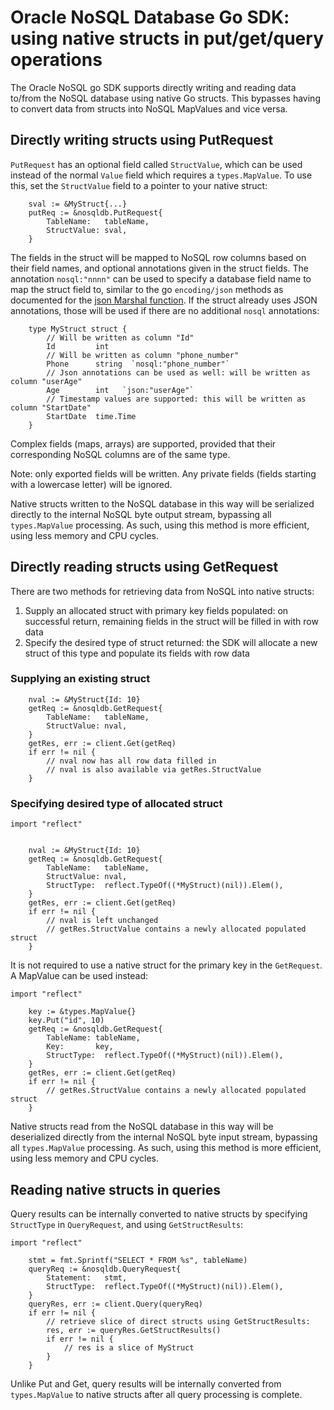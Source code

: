 # Oracle NoSQL Database Go SDK: using native structs in put/get/query operations

The Oracle NoSQL go SDK supports directly writing and reading data to/from the NoSQL database using native Go structs. This bypasses having to convert data from structs into NoSQL MapValues and vice versa.

## Directly writing structs using PutRequest

`PutRequest` has an optional field called `StructValue`, which can be used instead of the normal `Value` field which requires a `types.MapValue`. To use this, set the `StructValue` field to a pointer to your native struct:
```
    sval := &MyStruct{...}
    putReq := &nosqldb.PutRequest{
        TableName:   tableName,
        StructValue: sval,
    }
```
The fields in the struct will be mapped to NoSQL row columns based on their field names, and optional annotations given in the struct fields. The annotation `nosql:"nnnn"` can be used to specify a database field name to map the struct field to, similar to the go `encoding/json` methods as documented for the [json Marshal function](https://pkg.go.dev/encoding/json#Marshal). If the struct already uses JSON annotations, those will be used if there are no additional `nosql` annotations:
```
    type MyStruct struct {
        // Will be written as column "Id"
        Id         int
        // Will be written as column "phone_number"
        Phone      string  `nosql:"phone_number"`
        // Json annotations can be used as well: will be written as column "userAge"
        Age        int   `json:"userAge"`
        // Timestamp values are supported: this will be written as column "StartDate"
        StartDate  time.Time
    }
```
Complex fields (maps, arrays) are supported, provided that their corresponding NoSQL columns are of the same type.

Note: only exported fields will be written. Any private fields (fields starting with a lowercase letter) will be ignored.

Native structs written to the NoSQL database in this way will be serialized directly to the internal NoSQL byte output stream, bypassing all `types.MapValue` processing. As such, using this method is more efficient, using less memory and CPU cycles.


## Directly reading structs using GetRequest

There are two methods for retrieving data from NoSQL into native structs:
1. Supply an allocated struct with primary key fields populated: on successful return, remaining fields in the struct will be filled in with row data
2. Specify the desired type of struct returned: the SDK will allocate a new struct of this type and populate its fields with row data

### Supplying an existing struct
```
    nval := &MyStruct{Id: 10}
    getReq := &nosqldb.GetRequest{
        TableName:   tableName,
        StructValue: nval,
    }
    getRes, err := client.Get(getReq)
    if err != nil {
        // nval now has all row data filled in
        // nval is also available via getRes.StructValue
    }
```

### Specifying desired type of allocated struct
```
import "reflect"


    nval := &MyStruct{Id: 10}
    getReq := &nosqldb.GetRequest{
        TableName:   tableName,
        StructValue: nval,
        StructType:  reflect.TypeOf((*MyStruct)(nil)).Elem(),
    }
    getRes, err := client.Get(getReq)
    if err != nil {
        // nval is left unchanged
        // getRes.StructValue contains a newly allocated populated struct
    }
```
It is not required to use a native struct for the primary key in the `GetRequest`. A MapValue can be used instead:
```
import "reflect"

    key := &types.MapValue{}
    key.Put("id", 10)
    getReq := &nosqldb.GetRequest{
        TableName: tableName,
        Key:       key,
        StructType:  reflect.TypeOf((*MyStruct)(nil)).Elem(),
    }
    getRes, err := client.Get(getReq)
    if err != nil {
        // getRes.StructValue contains a newly allocated populated struct
    }
```
Native structs read from the NoSQL database in this way will be deserialized directly from the internal NoSQL byte input stream, bypassing all `types.MapValue` processing. As such, using this method is more efficient, using less memory and CPU cycles.


## Reading native structs in queries

Query results can be internally converted to native structs by specifying `StructType` in `QueryRequest`, and using `GetStructResults`:

```
import "reflect"

    stmt = fmt.Sprintf("SELECT * FROM %s", tableName)
    queryReq := &nosqldb.QueryRequest{
        Statement:   stmt,
        StructType:  reflect.TypeOf((*MyStruct)(nil)).Elem(),
    }
    queryRes, err := client.Query(queryReq)
    if err != nil {
        // retrieve slice of direct structs using GetStructResults:
        res, err := queryRes.GetStructResults()
        if err != nil {
            // res is a slice of MyStruct
        }
    }
```
Unlike Put and Get, query results will be internally converted from `types.MapValue` to native structs after all query processing is complete.

